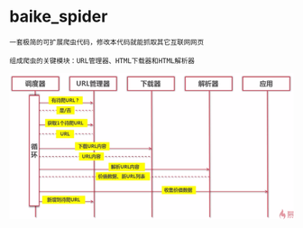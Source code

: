 # baike_spider
    一套极简的可扩展爬虫代码，修改本代码就能抓取其它互联网网页
    
    组成爬虫的关键模块：URL管理器、HTML下载器和HTML解析器

![](https://github.com/cuofu/baike_spider/blob/master/%E7%88%AC%E8%99%AB%E8%BF%90%E8%A1%8C%E6%B5%81%E7%A8%8B.png)
